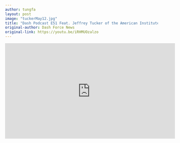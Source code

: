 ```yaml
---
author: tungfa
layout: post
image: "tuckerMay12.jpg"
title: "Dash Podcast E51 Feat. Jeffrey Tucker of the American Institute for Economic Research"
original-author: Dash Force News
original-link: https://youtu.be/iRHMUOzalzo
---
```




<iframe width="560" height="315" src="https://www.youtube.com/embed/iRHMUOzalzo" frameborder="0" allow="autoplay; encrypted-media" allowfullscreen></iframe>